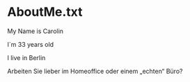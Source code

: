 # AboutMe.txt

My Name is Carolin

I´m 33 years old

I live in Berlin

Arbeiten Sie lieber im Homeoffice oder einem „echten“ Büro?
